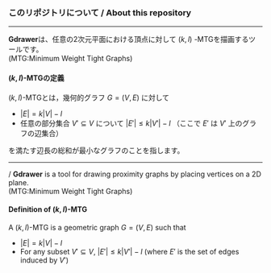 ### このリポジトリについて / About this repository

---

**Gdrawer**は、任意の2次元平面における頂点に対して $(k,l)$ -MTGを描画するツールです。<br>(MTG:Minimum Weight Tight Graphs)

#### $(k,l)$-MTGの定義

$(k,l)$-MTGとは，幾何的グラフ $G=(V,E)$ に対して

- $|E| = k|V| - l$
- 任意の部分集合 $V' \subseteq V$ について $|E'| \leq k|V'| - l$
（ここで $E'$ は $V'$ 上のグラフの辺集合）

を満たす辺長の総和が最小なグラフのことを指します。

---

/ **Gdrawer** is a tool for drawing proximity graphs by placing vertices on a 2D plane.
<br>(MTG:Minimum Weight Tight Graphs)

#### Definition of $(k,l)$-MTG

A $(k,l)$-MTG is a geometric graph $G=(V, E)$ such that

- $|E| = k|V| - l$
- For any subset $V' \subseteq V$, $|E'| \leq k|V'| - l$
(where $E'$ is the set of edges induced by $V'$)
